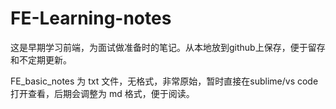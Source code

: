 # FE-Learning-notes
这是早期学习前端，为面试做准备时的笔记。从本地放到github上保存，便于留存和不定期更新。

FE_basic_notes 为 txt 文件，无格式，非常原始，暂时直接在sublime/vs code打开查看，后期会调整为 md 格式，便于阅读。
